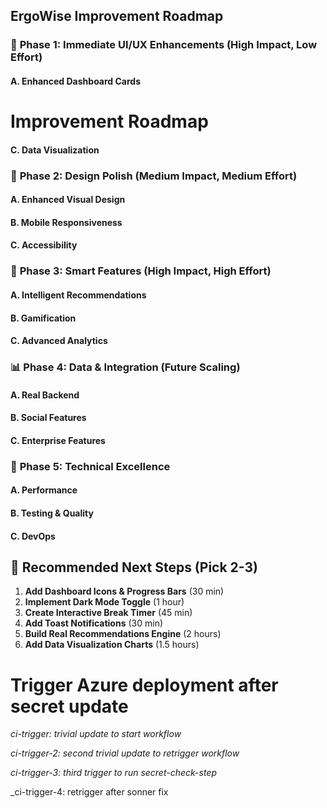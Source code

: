 ## ErgoWise Improvement Roadmap

### 🎯 **Phase 1: Immediate UI/UX Enhancements (High Impact, Low Effort)**

#### A. Enhanced Dashboard Cards

# Improvement Roadmap


#### C. Data Visualization

### 🎨 **Phase 2: Design Polish (Medium Impact, Medium Effort)**

#### A. Enhanced Visual Design

#### B. Mobile Responsiveness

#### C. Accessibility

### 🧠 **Phase 3: Smart Features (High Impact, High Effort)**

#### A. Intelligent Recommendations

#### B. Gamification

#### C. Advanced Analytics

### 📊 **Phase 4: Data & Integration (Future Scaling)**

#### A. Real Backend

#### B. Social Features

#### C. Enterprise Features

### 🔧 **Phase 5: Technical Excellence**

#### A. Performance

#### B. Testing & Quality

#### C. DevOps


## 🎯 **Recommended Next Steps (Pick 2-3)**

1. **Add Dashboard Icons & Progress Bars** (30 min)
2. **Implement Dark Mode Toggle** (1 hour)
3. **Create Interactive Break Timer** (45 min)
4. **Add Toast Notifications** (30 min)
5. **Build Real Recommendations Engine** (2 hours)
6. **Add Data Visualization Charts** (1.5 hours)

# Trigger Azure deployment after secret update
_ci-trigger: trivial update to start workflow_

_ci-trigger-2: second trivial update to retrigger workflow_

_ci-trigger-3: third trigger to run secret-check-step_

_ci-trigger-4: retrigger after sonner fix